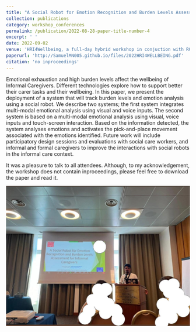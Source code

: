 ```yaml
---
title: "A Social Robot for Emotion Recognition and Burden Levels Assessment for Informal Caregiver"
collection: publications
category: workshop_conferences
permalink: /publication/2022-08-28-paper-title-number-4
excerpt: ' '
date: 2022-09-02
venue: 'HRI4Wellbeing, a full-day hybrid workshop in conjuction with RO-MAN 2022'
paperurl: 'http://SamuelMN005.github.io/files/2022HRI4WELLBEING.pdf'
citation: 'no inproceedings'
---
```


Emotional exhaustion and high burden levels affect the wellbeing of Informal Caregivers. Different technologies explore how to support better their carer tasks and their wellbeing. In this paper, we present the deployment of a system that will track burden levels and emotion analysis using a social robot. We describe two systems; the first system integrates multi-modal emotional analysis using visual and voice inputs. The second system is based on a multi-modal emotional analysis using visual, voice inputs and touch-screen interaction. Based on the information detected, the system analyses emotions and activates the pick-and-place movement associated with the emotions identified. Future work will include participatory design sessions and evaluations with social care workers, and informal and formal caregivers to improve the interactions with social robots in the informal care context.

It was a pleasure to talk to all attendees. Although, to my acknowledgement, the workshop does not contain inproceedings, please feel free to download the paper and read it. 

<img src='/images/2022hri4wellbeing.jpeg'>
